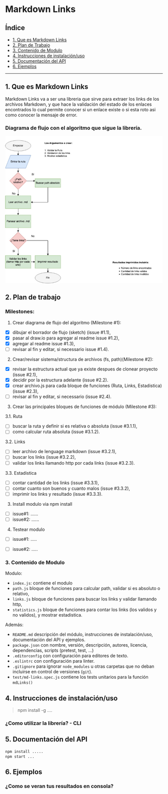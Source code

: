 # Markdown Links

## Índice

* [1. Que es Markdown Links](#1-que-es-markdown-links)
* [2. Plan de Trabajo](#2-plan-de-trabajo)
* [3. Contenido de Modulo](#3-contenido-de-modulo)
* [4. Instrucciones de instalación/uso](#4-instrucciones-de-instalacion/uso)
* [5. Documentación del API](#5-documentacion-del-api)
* [6. Ejemplos](#6-ejemplos)

***

## 1. Que es Markdown Links

Markdown Links va a ser una libreria que sirve para extraer los links de los archivos Markdown, y que hace la validación del estado de los enlaces encontrados lo cual permite conocer si un enlace existe o si esta roto asi como conocer la mensaje de error.

### Diagrama de flujo con el algoritmo que sigue la librería.

![Diagrama.flujo](images/MD-Links(1).jpg)

## 2. Plan de trabajo

### Milestones:

1. Crear diagrama de flujo del algoritmo (Milestone #1):
* [x] dibujar el borrador de flujo (sketch) (issue #1.1),
* [x] pasar al draw.io para agregar al readme issue #1.2),
* [x] agregar al readme issue #1.3),
* [ ] revisar al fin y editar, si necessario issue #1.4).

2. Crear/revisar sistema/structura de archivos (fs, path)(Milestone #2):  
  
  * [x] revisar la estructura actual que ya existe despues de clonear proyecto (issue #2.1),
  * [x] decidir por la estructura adelante (issue #2.2).
  * [x] crear archivo.js para cada bloque de funciones (Ruta, Links, Estadistica) (issue #2.3),
  * [ ] revisar al fin y editar, si necessario (issue #2.4).

3. Crear las principales bloques de funciones de módulo (Milestone #3):

3.1. Ruta
* [ ] buscar la ruta y definir si es relativa o absoluta (issue #3.1.1),
* [ ] como calcular ruta absoluta (issue #3.1.2).

3.2. Links
* [ ] leer archivo de lenguage markdown (issue #3.2.1),
* [ ] buscar los links (issue #3.2.2),
* [ ] validar los links llamando http por cada links (issue #3.2.3).

3.3. Estadistica
* [ ] contar cantidad de los links (issue #3.3.1),
* [ ] contar cuanto son buenos y cuanto malos (issue #3.3.2),
* [ ] imprimir los links y resultado (issue #3.3.3).

3. Install modulo via npm install
* [ ] issue#1: ......
* [ ]  issue#2: ......

4. Testear modulo
* [ ]   issue#1: .....
* [ ]  issue#2: .....


### 3. Contenido de Modulo

Modulo:
* `index.js`: contiene el modulo 
* `path.js` bloque de funciones para calcular path, validar si es absoluto o relativo,
* `links.js` bloque de funciones para buscar los links y validar llamando http,
* `statistics.js` bloque de funciones para contar los links (los validos y no validos), y mostrar estadistica.


Además:
* `README.md` descripción del módulo, instrucciones de instalación/uso, documentación del API y ejemplos. 
* `package.json` con nombre, versión, descripción, autores, licencia,   dependencias, scripts (pretest, test, ...)
* `.editorconfig` con configuración para editores de texto. 
* `.eslintrc` con configuración para linter. 
* `.gitignore` para ignorar `node_modules` u otras carpetas que no deban incluirse en control de versiones (`git`).
* `test/md-links.spec.js` contiene los tests unitarios para la función
  `mdLinks()`

## 4. Instrucciones de instalación/uso

>npm install -g ....

### ¿Como utilizar la librería? - CLI


## 5. Documentación del API 

```
npm install .....
npm start ...
```

## 6. Ejemplos



  ### ¿Como se veran tus resultados en consola?



